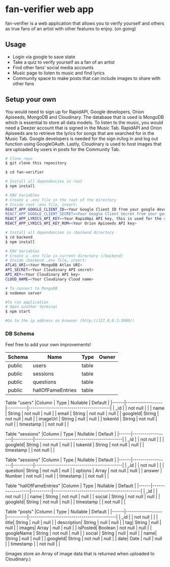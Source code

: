 # fan-verifier web app
fan-verifier is a web application that allows you to verify yourself and others as true fans of an artist with other features to enjoy.
(on going)

## Usage

* Login via google to save state
* Take a quiz to verify yourself as a fan of an artist
* Find other fans' social media accounts
* Music page to listen to music and find lyrics
* Community space to make posts that can include images to share with other fans

## Setup your own

You would need to sign up for RapidAPI, Google developers, Orion Apiseeds, MongoDB and Cloudinary.
The database that is used is MongoDB which is essential to store all data models.
To listen to the music, you would need a Deezer account that is signed in the Music Tab.
RapidAPI and Orion Apiseeds are to retrieve the lyrics for songs that are searched for in the Music Tab.
Google developers is needed for the sign in/log in and log out function using GoogleOAuth.
Lastly, Cloudinary is used to host images that are uploaded by users in posts for the Community Tab.

```bash
# Clone repo
$ git clone this repository

$ cd fan-verifier

# Install all dependencies in root
$ npm install

# ENV Variables
# Create a .env file in the root of the directory
# Inside root .env file, insert: 
REACT_APP_GOOGLE_CLIENT_ID=<Your Google Client ID from your google developer's console>
REACT_APP_GOOGLE_CLIENT_SECRET=<Your Google Client Secret from your google developer's console>
REACT_APP_LYRICS_API_KEY=<Your RapidApi API key, this is used for the shazam and genuis API>
REACT_APP_LYRICS_API_KEY_ROM=<Your Orion Apiseeds API key>

# Install all dependencies in /backend directory
$ cd backend
$ npm install

# ENV Variables
# Create a .env file in current directory (/backend)
# Inside /backend .env file, insert:
ATLAS_URI=<Your MongoDB Atlas URI>
API_SECRET=<Your Cloudinary API secret>
API_KEY=<Your Cloudinary API key>
CLOUD_NAME=<Your Cloudinary Cloud name>

# To connect to MongoDB
$ nodemon server

#To run application 
# Open another terminal
$ npm start

#Go to the ip address on browser (http://127.0.0.1:3000/)

```

### DB Schema

Feel free to add your own improvements!

| Schema |      Name      |   Type   |     Owner   |
|--------|----------------|----------|-------------|
| public | users          | table    |             |
| public | sessions        | table    |  |
| public | questions | table |  |
| public | hallOfFameEntries         | table    |  |

Table "users"
|Column |       Type         | Nullable |              Default              |
|------|------------------|----------|----------------------------------------|
| _id    |                    | not null |  |
| name  | String          | not null |				null				   |
| email |      String      | not null |					null			   |
| googleId| String           | not null |					null			   |
| imageUrl  | String           | null |					null			   |
| tokenId  | String          | not null |					null			   |
| timestamp  |           | not null |								   |

Table "sessions"
|Column |       Type         | Nullable |              Default              |
|------|------------------|----------|-------------------------------------------|
| _id    |                    | not null |  |
| googleId| String           | not null |					null			   |
| tokenId  | String          | not null |					null			   |
| timestamp  |           | not null |								   |

Table "sessions"
|Column |       Type         | Nullable |              Default              |
|------|------------------|----------|-------------------------------------------|
| _id    |                    | not null |  |
| question| String           | not null |					null			   |
| options  | Array          | not null |					null			   |
| answer  | Number          | not null |					null			   |
| timestamp  |           | not null |								   |

Table "hallOfFameEntries"
|Column |       Type         | Nullable |              Default              |
|------|------------------|----------|-------------------------------------------|
| _id    |                    | not null |  |
| name  | String          | not null |				null				   |
| social |      String      | not null |					null			   |
| googleId| String           | not null |					null			   |
| timestamp  |           | not null |								   |

Table "posts"
|Column |       Type         | Nullable |              Default              |
|------|------------------|----------|-------------------------------------------|
| _id    |                    | not null |  |
| title| String           | null |					null			   |
| description| String           | null |					null			   |
| tag| String           | null |					null			   |
| images| Array           | null |					null			   |
| isPosted| Boolean           | not null |					null			   |
| googleName  | String          | not null |				null				   |
| social |      String      |  null |					null			   |
| name| String           | null |					null			   |
| googleId| String           | not null |					null			   |
| date| Date           | null |					null			   |
| timestamp  |           | not null |								   |

(images store an Array of image data that is returned when uploaded to Cloudinary.)